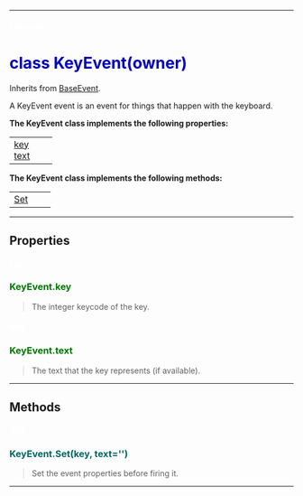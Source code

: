 
---

#### <font color='#FFF'>keyevent</font> ####
# <font color='#00B'>class KeyEvent(owner)</font> #

Inherits from [BaseEvent](cls_BaseEvent.md).

A KeyEvent event is an event for things that happen with the keyboard.





**The KeyEvent class implements the following properties:**<br /><table cellpadding='10px'><tr>
<td valign='top'>
<a href='#key.md'>key</a><br /><a href='#text.md'>text</a><br /></td>
<td valign='top'>
</td>
<td valign='top'>
</td>
</tr></table>

**The KeyEvent class implements the following methods:**<br />
<table cellpadding='10px'><tr>
<td valign='top'>
<a href='#Set.md'>Set</a><br /></td>
<td valign='top'>
</td>
<td valign='top'>
</td>
</tr></table>



---


## Properties ##

#### <font color='#FFF'>key</font> ####
### <font color='#070'>KeyEvent.key</font> ###

> The integer keycode of the key.


#### <font color='#FFF'>text</font> ####
### <font color='#070'>KeyEvent.text</font> ###

> The text that the key represents (if available).




---


## Methods ##

#### <font color='#FFF'>!Set</font> ####
### <font color='#066'>KeyEvent.Set(key, text='')</font> ###

> Set the event properties before firing it.





---

